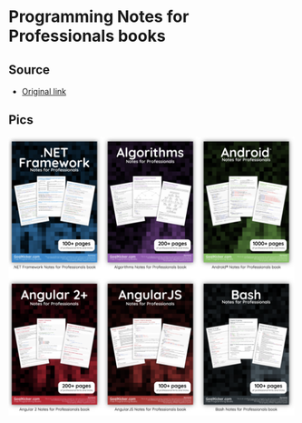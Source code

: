 # Programming Notes for Professionals books

## Source
* [Original link](https://books.goalkicker.com/)

## Pics 
![alt text](https://github.com/ilkou/books/blob/master/ex.png "facebook")
